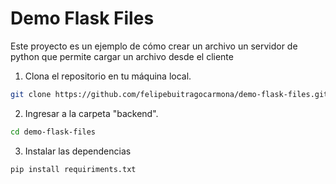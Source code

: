 # Demo Flask Files

Este proyecto es un ejemplo de cómo crear un archivo un servidor de python que permite cargar un archivo desde el cliente

1. Clona el repositorio en tu máquina local.
```sh
git clone https://github.com/felipebuitragocarmona/demo-flask-files.git
```

2. Ingresar a la carpeta "backend".
```sh
cd demo-flask-files
```

3. Instalar las dependencias
```sh
pip install requiriments.txt
```